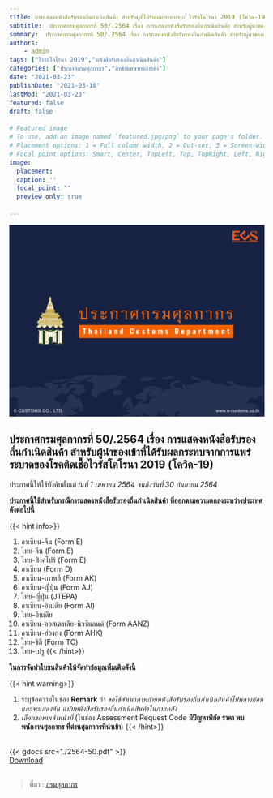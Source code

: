 ```yaml
---
title: การแสดงหนังสือรับรองถิ่นกำเนิดสินค้า สำหรับผู้ที่ได้รับผลกระทบจาก ไวรัสโคโรนา 2019 (โควิด-19)
subtitle:  ประกาศกรมศุลกากรที่ 50/.2564 เรื่อง การแสดงหนังสือรับรองถิ่นกำเนิดสินค้า สำหรับผู้นำของเข้าที่ได้รับผลกระทบจากการแพร่ระบาดของโรคติดเชื้อไวรัสโคโรนา 2019 (โควิด-19)
summary:  ประกาศกรมศุลกากรที่ 50/.2564 เรื่อง การแสดงหนังสือรับรองถิ่นกำเนิดสินค้า สำหรับผู้นำของเข้าที่ได้รับผลกระทบจากการแพร่ระบาดของโรคติดเชื้อไวรัสโคโรนา 2019 (โควิด-19)
authors:
    - admin
tags: ["ไวรัสโคโรนา 2019","หนังสือรับรองถิ่นกำเนิดสินค้า"]
categories: ["ประกาศกรมศุลกากร","สิทธิพิเศษทางการค้า"]
date: "2021-03-23"
publishDate: "2021-03-18"
lastMod: "2021-03-23"
featured: false
draft: false

# Featured image
# To use, add an image named `featured.jpg/png` to your page's folder.
# Placement options: 1 = Full column width, 2 = Out-set, 3 = Screen-width
# Focal point options: Smart, Center, TopLeft, Top, TopRight, Left, Right, BottomLeft, Bottom, BottomRight
image:
  placement: 
  caption: ''
  focal_point: ""
  preview_only: true

---
```


![](featured.png)

## ประกาศกรมศุลกากรที่ 50/.2564 เรื่อง การแสดงหนังสือรับรองถิ่นกำเนิดสินค้า สำหรับผู้นำของเข้าที่ได้รับผลกระทบจากการแพร่ระบาดของโรคติดเชื้อไวรัสโคโรนา 2019 (โควิด-19) 

ประกาศนี้ให้ใช้บังคับตั้งแต่*วันที่ 1 เมษายน 2564 จนถึงวันที่ 30 กันยายน 2564*

**ประกาศนี้ใช้สำหรับกรณีการแสดงหนังสือรับรองถิ่นกำเนิดสินค้า ที่ออกตามความตกลงระหว่างประเทศดังต่อไปนี้**

{{< hint info>}}
1.  อาเซียน-จีน (Form E)
1. ไทย-จีน (Form E)
1. ไทย-สิงคโปร์ (Form E)
1. อาเซียน (Form D)
1. อาเซียน-เกาหลี (Form AK)
1. อาเซียน-ญี่ปุ่น (Form AJ)
1. ไทย-ญี่ปุ่น (JTEPA)
1. อาเซียน-อินเดีย (Form AI)
1. ไทย-อินเดีย
1. อาเซียน-ออสเตรเลีย-นิวซีแลนด์ (Form AANZ)
1. อาเซียน-ฮ่องกง (Form AHK)
1. ไทย-ชิลี (Form TC)
1. ไทย-เปรู
{{< /hint>}}

**ในการจัดทำใบขนสินค้าให้จัดทำข้อมูลเพิ่มเติมดังนี้**

{{< hint warning>}}
1. ระบุข้อความในช่อง **Remark** ว่า *ขอใช้สำเนาภาพถ่ายหนังสือรับรองถิ่นกำเนิดสินค้าไปพลางก่อนและจะแสดงต้น
ฉบับหนังสือรับรองถิ่นกำเนิดสินค้าในภายหลัง*
2. *เลือกขอพบเจ้าหน้าที่* (ในช่อง Assessment Request Code **มีปัญหาพิกัด ราคา พบพนักงานศุลกากร ที่ด่านศุลกากรที่นำเข้า**)
{{< /hint>}}

<br>
{{< gdocs src="./2564-50.pdf" >}}

<br>

<div class="article-tags">
<a class="badge badge-danger" href="./2564-50.pdf" target="_blank" id="download_files_new">Download</a> 
</div>
<br>



> ที่มา : [กรมศุลกากร](http://www.customs.go.th/cont_strc_download_with_docno_date.php?lang=th&top_menu=menu_homepage&current_id=14232832414d505f4b464b4d464b48)


